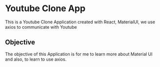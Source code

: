 # Youtube Clone App

This is a Youtube Clone Application created with React, MaterialUI, we use axios to communicate with Youtube

## Objective

The objective of this Application is for me to learn more about Material UI and also, to learn to use axios.